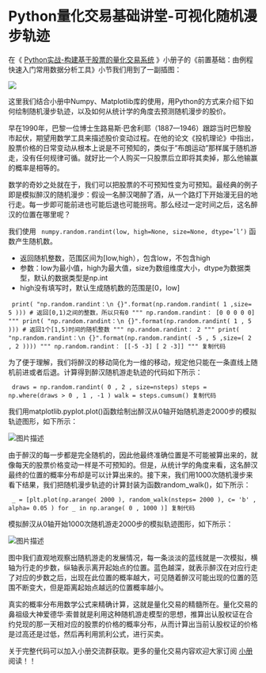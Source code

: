 # Python量化交易基础讲堂-可视化随机漫步轨迹 #

在《 [Python实战-构建基于股票的量化交易系统]( https://juejin.im/book/5c7bcd6b6fb9a049a7128934?referrer=5c6a7313f265da2dde06df43 ) 》小册子的《前置基础：由例程快速入门常用数据分析工具》小节我们用到了一副插图：

![](https://user-gold-cdn.xitu.io/2019/6/5/16b26ca0c891f0e8?imageView2/0/w/1280/h/960/ignore-error/1)

这里我们结合小册中Numpy、Matplotlib库的使用，用Python的方式来介绍下如何绘制随机漫步轨迹，以及如何从统计学的角度去预测随机漫步的股价。

早在1990年，巴黎一位博士生路易斯·巴舍利耶（1887—1946）跟踪当时巴黎股市起伏，期望用数学工具来描述股价变动过程。在他的论文《投机理论》中指出，股票价格的日常变动从根本上说是不可预知的，类似于”布朗运动”那样属于随机游走，没有任何规律可循。就好比一个人购买一只股票后立即将其卖掉，那么他输赢的概率是相等的。

数学的奇妙之处就在于，我们可以把股票的不可预知性变为可预知。最经典的例子即是模拟醉汉的随机漫步：假设一名醉汉喝醉了酒，从一个路灯下开始漫无目的地行走。每一步即可能前进也可能后退也可能拐弯。那么经过一定时间之后，这名醉汉的位置在哪里呢？

我们使用 ` numpy.random.randint(low, high=None, size=None, dtype=’l’)` 函数产生随机数。

* 返回随机整数，范围区间为[low,high），包含low，不包含high
* 参数：low为最小值，high为最大值，size为数组维度大小，dtype为数据类型，默认的数据类型是np.int
* high没有填写时，默认生成随机数的范围是[0，low]

` print( "np.random.randint：\n {}".format(np.random.randint( 1 ,size= 5 ))) # 返回[0,1)之间的整数，所以只有0 """ np.random.randint： [0 0 0 0 0] """ print( "np.random.randint：\n {}".format(np.random.randint( 1 , 5 ))) # 返回1个[1,5)时间的随机整数 """ np.random.randint： 2 """ print( "np.random.randint：\n {}".format(np.random.randint( -5 , 5 ,size=( 2 , 2 )))) """ np.random.randint： [[-5 -3] [ 2 -3]] """ 复制代码`

为了便于理解，我们将醉汉的移动简化为一维的移动，规定他只能在一条直线上随机前进或者后退。计算得到醉汉随机游走轨迹的代码如下所示：

` draws = np.random.randint( 0 , 2 , size=nsteps) steps = np.where(draws > 0 , 1 , -1 ) walk = steps.cumsum() 复制代码`

我们用matplotlib.pyplot.plot()函数绘制出醉汉从0轴开始随机游走2000步的模拟轨迹图形，如下所示：

![图片描述](https://user-gold-cdn.xitu.io/2019/6/5/16b26cb1613ed36b?imageView2/0/w/1280/h/960/ignore-error/1)

由于醉汉的每一步都是完全随机的，因此他最终准确位置是不可能被算出来的，就像每天的股票价格变动一样是不可预知的。但是，从统计学的角度来看，这名醉汉最终的位置的概率分布却是可以计算出来的。接下来，我们用1000次随机漫步来看下结果，我们把随机漫步轨迹的计算封装为函数random_walk()，如下所示：

` _ = [plt.plot(np.arange( 2000 ), random_walk(nsteps= 2000 ), c= 'b' , alpha= 0.05 ) for _ in np.arange( 0 , 1000 )] 复制代码`

模拟醉汉从0轴开始1000次随机游走2000步的模拟轨迹图形，如下所示：

![图片描述](https://user-gold-cdn.xitu.io/2019/6/5/16b26cb1612d8149?imageView2/0/w/1280/h/960/ignore-error/1)

图中我们直观地观察出随机游走的发展情况，每一条淡淡的蓝线就是一次模拟，横轴为行走的步数，纵轴表示离开起始点的位置。蓝色越深，就表示醉汉在对应行走了对应的步数之后，出现在此位置的概率越大，可见随着醉汉可能出现的位置的范围不断变大，但是距离起始点越远的位置概率越小。

真实的概率分布用数学公式来精确计算，这就是量化交易的精髓所在。量化交易的鼻祖级大神爱德华·索普就是利用这种随机游走模型的思想，推算出认股权证在合约兑现的那一天相对应的股票的价格的概率分布，从而计算出当前认股权证的价格是过高还是过低，然后再利用凯利公式，进行买卖。

关于完整代码可以加入小册交流群获取。更多的量化交易内容欢迎大家订阅 [小册]( https://juejin.im/book/5c7bcd6b6fb9a049a7128934?referrer=5c6a7313f265da2dde06df43 ) 阅读！！